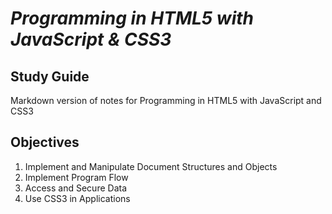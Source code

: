# *Programming in HTML5 with JavaScript & CSS3*
## Study Guide

Markdown version of notes for Programming in HTML5 with JavaScript and CSS3

## Objectives

1. Implement and Manipulate Document Structures and Objects
2. Implement Program Flow
3. Access and Secure Data
4. Use CSS3 in Applications
